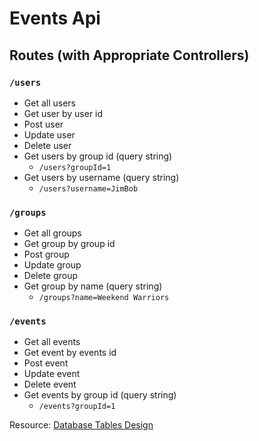 # Events Api

## Routes (with Appropriate Controllers)

### `/users`

- Get all users
- Get user by user id
- Post user
- Update user
- Delete user
- Get users by group id (query string)
  - `/users?groupId=1`
- Get users by username (query string)
  - `/users?username=JimBob`

### `/groups`

- Get all groups
- Get group by group id
- Post group
- Update group
- Delete group
- Get group by name (query string)
  - `/groups?name=Weekend Warriors`

### `/events`

- Get all events 
- Get event by events id 
- Post event 
- Update event 
- Delete event 
- Get events by group id (query string)
  - `/events?groupId=1`

Resource:
[Database Tables Design](https://docs.google.com/presentation/d/1hhhONPnKfxotoaStLsFVPMhondxvifOlVBJBpZfzdQc/edit#slide=id.p)
